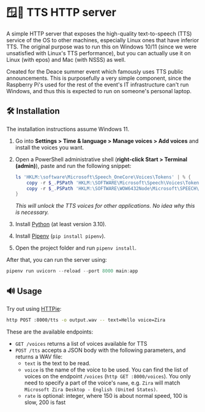 # 🪟📢 TTS HTTP server

A simple HTTP server that exposes the high-quality text-to-speech (TTS) service of the OS to other machines, especially Linux ones that have inferior TTS. The original purpose was to run this on Windows 10/11 (since we were unsatisfied with Linux's TTS performance), but you can actually use it on Linux (with epos) and Mac (with NSSS) as well.

Created for the Deace summer event which famously uses TTS public announcements. This is purposefully a very simple component, since the Raspberry Pi's used for the rest of the event's IT infrastructure can't run Windows, and thus this is expected to run on someone's personal laptop.

## 🛠️ Installation

The installation instructions assume Windows 11.

1. Go into **Settings > Time & language > Manage voices > Add voices** and install the voices you want.
2. Open a PowerShell administrative shell (**right-click Start > Terminal (admin)**), paste and run the following snippet:
    
    ```powershell
    ls 'HKLM:\software\Microsoft\Speech_OneCore\Voices\Tokens' | % {
        copy -r $_.PSPath 'HKLM:\SOFTWARE\Microsoft\Speech\Voices\Tokens'
        copy -r $_.PSPath 'HKLM:\SOFTWARE\WOW6432Node\Microsoft\SPEECH\Voices\Tokens'
    }
    ```

    *This will unlock the TTS voices for other applications. No idea why this is necessary.*
3. Install [Python](https://www.python.org/downloads/) (at least version 3.10).
4. Install [Pipenv](https://pipenv.pypa.io/en/latest/) (`pip install pipenv`).
5. Open the project folder and run `pipenv install`.

After that, you can run the server using:

```powershell
pipenv run uvicorn --reload --port 8000 main:app
```

## 🔊 Usage

Try out using [HTTPie](https://httpie.org/):

```bash
http POST :8000/tts -o output.wav -- text=Hello voice=Zira
```

These are the available endpoints:

- `GET /voices` returns a list of voices available for TTS
- `POST /tts` accepts a JSON body with the following parameters, and returns a WAV file:
    - `text` is the text to be read.
    - `voice` is the name of the voice to be used. You can find the list of voices on the endpoint `/voices` (`http GET :8000/voices`). You only need to specify a part of the voice's `name`, e.g. `Zira` will match `Microsoft Zira Desktop - English (United States)`.
    - `rate` is optional: integer, where 150 is about normal speed, 100 is slow, 200 is fast
